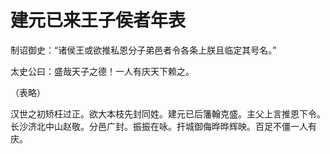 # 建元已来王子侯者年表

制诏御史：“诸侯王或欲推私恩分子弟邑者令各条上朕且临定其号名。”

太史公曰：盛哉天子之德！一人有庆天下赖之。

（表略）

汉世之初矫枉过正。欲大本枝先封同姓。建元已后籓翰克盛。主父上言推恩下令。长沙济北中山赵敬。分邑广封。振振在咏。扞城御侮晔晔辉映。百足不僵一人有庆。

